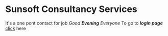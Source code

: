 # Sunsoft Consultancy Services
It's a one pont contact for job
_Good **Evening** *Everyone*_
To go to _**login page**_ [click](login.html) here
